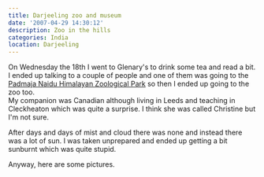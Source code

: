 ```yaml
---
title: Darjeeling zoo and museum
date: '2007-04-29 14:30:12'
description: Zoo in the hills
categories: India
location: Darjeeling
---
```

On Wednesday the 18th I went to Glenary's to drink some tea and read a bit. I ended up talking to a couple of people and one of them was going to the [Padmaja Naidu Himalayan Zoological Park][1] so then I ended up going to the zoo too.  
My companion was Canadian although living in Leeds and teaching in Cleckheaton which was quite a surprise. I think she was called Christine but I'm not sure.  
  
After days and days of mist and cloud there was none and instead there was a lot of sun. I was taken unprepared and ended up getting a bit sunburnt which was quite stupid.  
  
Anyway, here are some pictures.
 
 [1]: http://en.wikipedia.org/wiki/Padmaja_Naidu_Himalayan_Zoological_Park
